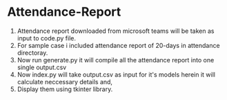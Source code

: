 # Attendance-Report

1. Attendance report downloaded from microsoft teams will be taken as input to code.py file.
2. For sample case i included attendance report of 20-days in attendance directoray.
3. Now run generate.py it will compile all the attendance report into one single output.csv
4. Now index.py will take output.csv as input for it's models herein it will calculate neccessary details and,
5. Display them using tkinter library.
